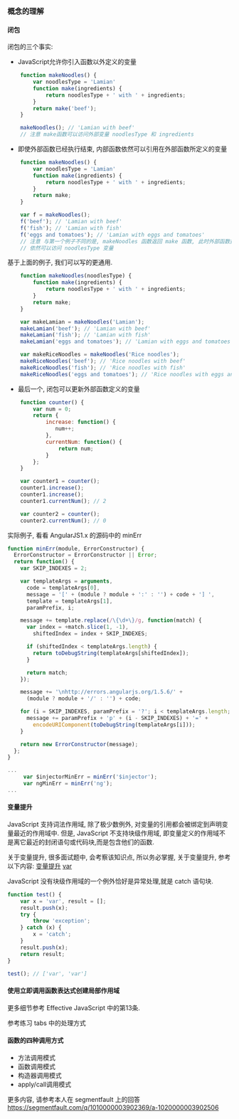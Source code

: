 ### 概念的理解
#### 闭包

闭包的三个事实:

- JavaScript允许你引入函数以外定义的变量

```js
    function makeNoodles() {
        var noodlesType = 'Lamian'
        function make(ingredients) {
            return noodlesType + ' with ' + ingredients;
        }
        return make('beef');
    }

    makeNoodles(); // 'Lamian with beef'
    // 注意 make函数可以访问外部变量 noodlesType 和 ingredients
```
- 即使外部函数已经执行结束, 内部函数依然可以引用在外部函数所定义的变量

```js
    function makeNoodles() {
        var noodlesType = 'Lamian'
        function make(ingredients) {
            return noodlesType + ' with ' + ingredients;
        }
        return make;
    }

    var f = makeNoodles();
    f('beef'); // 'Lamian with beef'
    f('fish'); // 'Lamian with fish'
    f('eggs and tomatoes'); // 'Lamian with eggs and tomatoes'
    // 注意 与第一个例子不同的是, makeNoodles 函数返回 make 函数, 此时外部函数执行已经结束, 但是内部函数 make
    // 依然可以访问 noodlesType 变量
```
基于上面的例子, 我们可以写的更通用.

```js
    function makeNoodles(noodlesType) {
        function make(ingredients) {
            return noodlesType + ' with ' + ingredients;
        }
        return make;
    }

    var makeLamian = makeNoodles('Lamian');
    makeLamian('beef'); // 'Lamian with beef'
    makeLamian('fish'); // 'Lamian with fish'
    makeLamian('eggs and tomatoes'); // 'Lamian with eggs and tomatoes'

    var makeRiceNoodles = makeNoodles('Rice noodles');
    makeRiceNoodles('beef'); // 'Rice noodles with beef'
    makeRiceNoodles('fish'); // 'Rice noodles with fish'
    makeRiceNoodles('eggs and tomatoes'); // 'Rice noodles with eggs and tomatoes'
```

- 最后一个, 闭包可以更新外部函数定义的变量

```js
    function counter() {
        var num = 0;
        return {
            increase: function() {
               num++;
            },
            currentNum: function() {
                return num;
            }
        };
    }

    var counter1 = counter();
    counter1.increase();
    counter1.increase();
    counter1.currentNum(); // 2

    var counter2 = counter();
    counter2.currentNum(); // 0
```

实际例子, 看看 AngularJS1.x 的源码中的 minErr

```js
function minErr(module, ErrorConstructor) {
  ErrorConstructor = ErrorConstructor || Error;
  return function() {
    var SKIP_INDEXES = 2;

    var templateArgs = arguments,
      code = templateArgs[0],
      message = '[' + (module ? module + ':' : '') + code + '] ',
      template = templateArgs[1],
      paramPrefix, i;

    message += template.replace(/\{\d+\}/g, function(match) {
      var index = +match.slice(1, -1),
        shiftedIndex = index + SKIP_INDEXES;

      if (shiftedIndex < templateArgs.length) {
        return toDebugString(templateArgs[shiftedIndex]);
      }

      return match;
    });

    message += '\nhttp://errors.angularjs.org/1.5.6/' +
      (module ? module + '/' : '') + code;

    for (i = SKIP_INDEXES, paramPrefix = '?'; i < templateArgs.length; i++, paramPrefix = '&') {
      message += paramPrefix + 'p' + (i - SKIP_INDEXES) + '=' +
        encodeURIComponent(toDebugString(templateArgs[i]));
    }

    return new ErrorConstructor(message);
  };
}

...
     var $injectorMinErr = minErr('$injector');
     var ngMinErr = minErr('ng');
...

```
#### 变量提升
JavaScript 支持词法作用域, 除了极少数例外, 对变量的引用都会被绑定到声明变量最近的作用域中. 但是, JavaScript 不支持块级作用域, 即变量定义的作用域不是离它最近的封闭语句或代码块,而是包含他们的函数.

关于变量提升, 很多面试题中, 会考察该知识点, 所以务必掌握, 关于变量提升, 参考以下内容:
[变量提升](https://developer.mozilla.org/zh-CN/docs/Glossary/Hoisting)
[var](https://developer.mozilla.org/zh-CN/docs/Web/JavaScript/Reference/Statements/var)

JavaScript 没有块级作用域的一个例外恰好是异常处理,就是 catch 语句块.

```js
function test() {
    var x = 'var', result = [];
    result.push(x);
    try {
        throw 'exception';
    } catch (x) {
        x = 'catch';
    }
    result.push(x);
    return result;
}

test(); // ['var', 'var']
```
#### 使用立即调用函数表达式创建局部作用域

更多细节参考 Effective JavaScript 中的第13条.

参考练习 tabs 中的处理方式


#### 函数的四种调用方式

- 方法调用模式
- 函数调用模式
- 构造器调用模式
- apply/call调用模式

更多内容, 请参考本人在 segmentfault 上的回答 https://segmentfault.com/q/1010000003902369/a-1020000003902506
